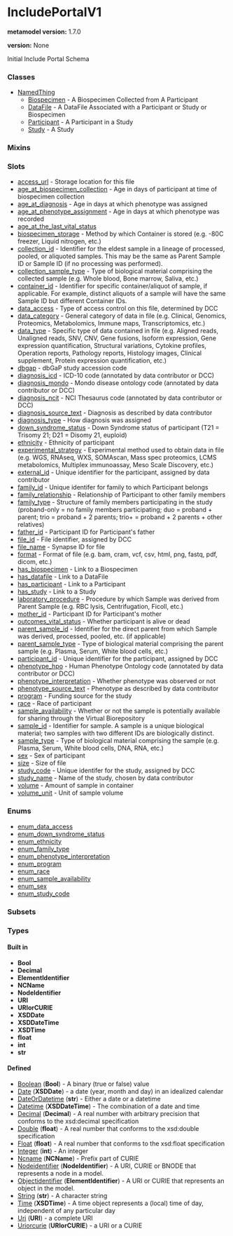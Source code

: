 
# IncludePortalV1


**metamodel version:** 1.7.0

**version:** None


Initial Include Portal Schema


### Classes

 * [NamedThing](NamedThing.md)
     * [Biospecimen](Biospecimen.md) - A Biospecimen Collected from A Participant
     * [DataFile](DataFile.md) - A DataFile Associated with a Participant or Study or Biospecimen
     * [Participant](Participant.md) - A Participant in a Study
     * [Study](Study.md) - A Study

### Mixins


### Slots

 * [access_url](access_url.md) - Storage location for this file
 * [age_at_biospecimen_collection](age_at_biospecimen_collection.md) - Age in days of participant at time of biospecimen collection
 * [age_at_diagnosis](age_at_diagnosis.md) - Age in days at which phenotype was assigned
 * [age_at_phenotype_assignment](age_at_phenotype_assignment.md) - Age in days at which phenotype was recorded
 * [age_at_the_last_vital_status](age_at_the_last_vital_status.md)
 * [biospecimen_storage](biospecimen_storage.md) - Method by which Container is stored (e.g. -80C freezer, Liquid nitrogen, etc.)
 * [collection_id](collection_id.md) - Identifier for the eldest sample in a lineage of processed, pooled, or aliquoted samples. This may be the same as Parent Sample ID or Sample ID (if no processing was performed).
 * [collection_sample_type](collection_sample_type.md) - Type of biological material comprising the collected sample (e.g. Whole blood, Bone marrow, Saliva, etc.)
 * [container_id](container_id.md) - Identifier for specific container/aliquot of sample, if applicable. For example, distinct aliquots of a sample will have the same Sample ID but different Container IDs.
 * [data_access](data_access.md) - Type of access control on this file, determined by DCC
 * [data_category](data_category.md) - General category of data in file (e.g. Clinical, Genomics, Proteomics, Metabolomics, Immune maps, Transcriptomics, etc.)
 * [data_type](data_type.md) - Specific type of data contained in file (e.g. Aligned reads, Unaligned reads, SNV, CNV, Gene fusions, Isoform expression, Gene expression quantification, Structural variations, Cytokine profiles, Operation reports, Pathology reports, Histology images, Clinical supplement, Protein expression quantification, etc.)
 * [dbgap](dbgap.md) - dbGaP study accession code
 * [diagnosis_icd](diagnosis_icd.md) - ICD-10 code (annotated by data contributor or DCC)
 * [diagnosis_mondo](diagnosis_mondo.md) - Mondo disease ontology code (annotated by data contributor or DCC)
 * [diagnosis_ncit](diagnosis_ncit.md) - NCI Thesaurus code (annotated by data contributor or DCC)
 * [diagnosis_source_text](diagnosis_source_text.md) - Diagnosis as described by data contributor
 * [diagnosis_type](diagnosis_type.md) - How diagnosis was assigned
 * [down_syndrome_status](down_syndrome_status.md) - Down Syndrome status of participant (T21 = Trisomy 21; D21 = Disomy 21, euploid)
 * [ethnicity](ethnicity.md) - Ethnicity of participant
 * [experimental_strategy](experimental_strategy.md) - Experimental method used to obtain data in file (e.g. WGS, RNAseq, WXS, SOMAscan, Mass spec proteomics, LCMS metabolomics, Multiplex immunoassay, Meso Scale Discovery, etc.)
 * [external_id](external_id.md) - Unique identifier for the participant, assigned by data contributor
 * [family_id](family_id.md) - Unique identifer for family to which Participant belongs
 * [family_relationship](family_relationship.md) - Relationship of Participant to other family members
 * [family_type](family_type.md) - Structure of family members participating in the study (proband-only = no family members participating; duo = proband + parent; trio = proband + 2 parents; trio+ = proband + 2 parents + other relatives) 
 * [father_id](father_id.md) - Participant ID for Participant's father
 * [file_id](file_id.md) - File identifier, assigned by DCC
 * [file_name](file_name.md) - Synapse ID for file
 * [format](format.md) - Format of file (e.g. bam, cram, vcf, csv, html, png, fastq, pdf, dicom, etc.)
 * [has_biospecimen](has_biospecimen.md) - Link to a Biospecimen
 * [has_datafile](has_datafile.md) - Link to a DataFile
 * [has_participant](has_participant.md) - Link to a Participant
 * [has_study](has_study.md) - Link to a Study
 * [laboratory_procedure](laboratory_procedure.md) - Procedure by which Sample was derived from Parent Sample (e.g. RBC lysis, Centrifugation, Ficoll, etc.)
 * [mother_id](mother_id.md) - Participant ID for Participant's mother
 * [outcomes_vital_status](outcomes_vital_status.md) - Whether participant is alive or dead
 * [parent_sample_id](parent_sample_id.md) - Identifier for the direct parent from which Sample was derived, processed, pooled, etc. (if applicable)
 * [parent_sample_type](parent_sample_type.md) - Type of biological material comprising the parent sample (e.g. Plasma, Serum, White blood cells, etc.)
 * [participant_id](participant_id.md) - Unique identifier for the participant, assigned by DCC
 * [phenotype_hpo](phenotype_hpo.md) - Human Phenotype Ontology code (annotated by data contributor or DCC)
 * [phenotype_interpretation](phenotype_interpretation.md) - Whether phenotype was observed or not
 * [phenotype_source_text](phenotype_source_text.md) - Phenotype as described by data contributor
 * [program](program.md) - Funding source for the study
 * [race](race.md) - Race of participant
 * [sample_availability](sample_availability.md) - Whether or not the sample is potentially available for sharing through the Virtual Biorepository
 * [sample_id](sample_id.md) - Identifier for sample. A sample is a unique biological material; two samples with two different IDs are biologically distinct.
 * [sample_type](sample_type.md) - Type of biological material comprising the sample (e.g. Plasma, Serum, White blood cells, DNA, RNA, etc.)
 * [sex](sex.md) - Sex of participant
 * [size](size.md) - Size of file
 * [study_code](study_code.md) - Unique identifer for the study, assigned by DCC
 * [study_name](study_name.md) - Name of the study, chosen by data contributor
 * [volume](volume.md) - Amount of sample in container
 * [volume_unit](volume_unit.md) - Unit of sample volume

### Enums

 * [enum_data_access](enum_data_access.md)
 * [enum_down_syndrome_status](enum_down_syndrome_status.md)
 * [enum_ethnicity](enum_ethnicity.md)
 * [enum_family_type](enum_family_type.md)
 * [enum_phenotype_interpretation](enum_phenotype_interpretation.md)
 * [enum_program](enum_program.md)
 * [enum_race](enum_race.md)
 * [enum_sample_availability](enum_sample_availability.md)
 * [enum_sex](enum_sex.md)
 * [enum_study_code](enum_study_code.md)

### Subsets


### Types


#### Built in

 * **Bool**
 * **Decimal**
 * **ElementIdentifier**
 * **NCName**
 * **NodeIdentifier**
 * **URI**
 * **URIorCURIE**
 * **XSDDate**
 * **XSDDateTime**
 * **XSDTime**
 * **float**
 * **int**
 * **str**

#### Defined

 * [Boolean](types/Boolean.md)  (**Bool**)  - A binary (true or false) value
 * [Date](types/Date.md)  (**XSDDate**)  - a date (year, month and day) in an idealized calendar
 * [DateOrDatetime](types/DateOrDatetime.md)  (**str**)  - Either a date or a datetime
 * [Datetime](types/Datetime.md)  (**XSDDateTime**)  - The combination of a date and time
 * [Decimal](types/Decimal.md)  (**Decimal**)  - A real number with arbitrary precision that conforms to the xsd:decimal specification
 * [Double](types/Double.md)  (**float**)  - A real number that conforms to the xsd:double specification
 * [Float](types/Float.md)  (**float**)  - A real number that conforms to the xsd:float specification
 * [Integer](types/Integer.md)  (**int**)  - An integer
 * [Ncname](types/Ncname.md)  (**NCName**)  - Prefix part of CURIE
 * [Nodeidentifier](types/Nodeidentifier.md)  (**NodeIdentifier**)  - A URI, CURIE or BNODE that represents a node in a model.
 * [Objectidentifier](types/Objectidentifier.md)  (**ElementIdentifier**)  - A URI or CURIE that represents an object in the model.
 * [String](types/String.md)  (**str**)  - A character string
 * [Time](types/Time.md)  (**XSDTime**)  - A time object represents a (local) time of day, independent of any particular day
 * [Uri](types/Uri.md)  (**URI**)  - a complete URI
 * [Uriorcurie](types/Uriorcurie.md)  (**URIorCURIE**)  - a URI or a CURIE
